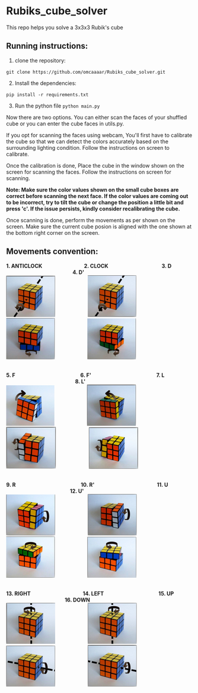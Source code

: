 # Rubiks_cube_solver
This repo helps you solve a 3x3x3 Rubik's cube

## Running instructions:

1. clone the repository: 
```
git clone https://github.com/omcaaaar/Rubiks_cube_solver.git
```

2. Install the dependencies:

```
pip install -r requirements.txt
```

3. Run the python file ```python main.py```

Now there are two options. You can either scan the faces of your shuffled cube or you can enter the cube faces in utils.py.

If you opt for scanning the faces using webcam, You'll first have to calibrate the cube so that we can detect the colors accurately based on the surrounding lighting condition.
Follow the instructions on screen to calibrate.

Once the calibration is done, Place the cube in the window shown on the screen for scanning the faces. Follow the instructions on screen for scanning.

**Note: Make sure the color values shown on the small cube boxes are correct before scanning the next face. If the color values are coming out to be incorrect, try to tilt the cube or change the position a little bit and press 'c'. If the issue persists, kindly consider recalibrating the cube.**

Once scanning is done, perform the movements as per shown on the screen. Make sure the current cube posion is aligned with the one shown at the bottom right corner on the screen.

## Movements convention:

**1. ANTICLOCK** &emsp;&emsp;&emsp;&emsp;&emsp;&emsp;&emsp;&ensp;
**2. CLOCK**&emsp;&emsp;&emsp;&emsp;&emsp;&emsp;&emsp;&emsp;&emsp;&emsp;
**3. D** &emsp;&emsp;&emsp;&emsp;&emsp;&emsp;&emsp;&emsp;&emsp;&emsp;&emsp;&emsp;&ensp;
**4. D'** &emsp;&emsp;<br>
![alt_text](https://github.com/omcaaaar/Rubiks_cube_solver/blob/main/assets/ANTICLOCK.png)&emsp;&emsp;&emsp;&emsp;&emsp;&emsp;
![alt_text](https://github.com/omcaaaar/Rubiks_cube_solver/blob/main/assets/CLOCK.png)&emsp;&emsp;&emsp;&emsp;&emsp;&emsp;
![alt_text](https://github.com/omcaaaar/Rubiks_cube_solver/blob/main/assets/D.png)&emsp;&emsp;&emsp;&emsp;&emsp;&emsp;
![alt_text](https://github.com/omcaaaar/Rubiks_cube_solver/blob/main/assets/D'.png)&emsp;&emsp;&emsp;&emsp;&emsp;&emsp;<br><br>

**5. F** &emsp;&emsp;&emsp;&emsp;&emsp;&emsp;&emsp;&emsp;&emsp;&emsp;&emsp;&emsp;
**6. F'** &emsp;&emsp;&emsp;&emsp;&emsp;&emsp;&emsp;&emsp;&emsp;&emsp;&emsp;&emsp;
**7. L** &emsp;&emsp;&emsp;&emsp;&emsp;&emsp;&emsp;&emsp;&emsp;&emsp;&emsp;&emsp;&emsp;
**8. L'** <br>
![alt_text](https://github.com/omcaaaar/Rubiks_cube_solver/blob/main/assets/F.png)&emsp;&emsp;&emsp;&emsp;&emsp;&emsp;
![alt_text](https://github.com/omcaaaar/Rubiks_cube_solver/blob/main/assets/F'.png)&emsp;&emsp;&emsp;&emsp;&emsp;&emsp;
![alt_text](https://github.com/omcaaaar/Rubiks_cube_solver/blob/main/assets/L.png)&emsp;&emsp;&emsp;&emsp;&emsp;&emsp;
![alt_text](https://github.com/omcaaaar/Rubiks_cube_solver/blob/main/assets/L'.png)&emsp;&emsp;&emsp;&emsp;&emsp;&emsp;<br><br>

**9. R** &emsp;&emsp;&emsp;&emsp;&emsp;&emsp;&emsp;&emsp;&emsp;&emsp;&emsp;&emsp;
**10. R'** &emsp;&emsp;&emsp;&emsp;&emsp;&emsp;&emsp;&emsp;&emsp;&emsp;&emsp;&ensp;
**11. U** &emsp;&emsp;&emsp;&emsp;&emsp;&emsp;&emsp;&emsp;&emsp;&emsp;&emsp;&emsp;
**12. U'** <br>
![alt_text](https://github.com/omcaaaar/Rubiks_cube_solver/blob/main/assets/R.png)&emsp;&emsp;&emsp;&emsp;&emsp;&emsp;
![alt_text](https://github.com/omcaaaar/Rubiks_cube_solver/blob/main/assets/R'.png)&emsp;&emsp;&emsp;&emsp;&emsp;&emsp;
![alt_text](https://github.com/omcaaaar/Rubiks_cube_solver/blob/main/assets/U.png)&emsp;&emsp;&emsp;&emsp;&emsp;&emsp;
![alt_text](https://github.com/omcaaaar/Rubiks_cube_solver/blob/main/assets/U'.png)&emsp;&emsp;&emsp;&emsp;&emsp;&emsp;<br><br>

**13. RIGHT** &emsp;&emsp;&emsp;&emsp;&emsp;&emsp;&emsp;&emsp;&emsp;&ensp;
**14. LEFT** &emsp;&emsp;&emsp;&emsp;&emsp;&emsp;&emsp;&emsp;&emsp;&emsp;
**15. UP** &emsp;&emsp;&emsp;&emsp;&emsp;&emsp;&emsp;&emsp;&emsp;&emsp;&emsp;
**16. DOWN** <br>
![alt_text](https://github.com/omcaaaar/Rubiks_cube_solver/blob/main/assets/RIGHT.png)&emsp;&emsp;&emsp;&emsp;&emsp;&emsp;
![alt_text](https://github.com/omcaaaar/Rubiks_cube_solver/blob/main/assets/LEFT.png)&emsp;&emsp;&emsp;&emsp;&emsp;&emsp;
![alt_text](https://github.com/omcaaaar/Rubiks_cube_solver/blob/main/assets/UP.png)&emsp;&emsp;&emsp;&emsp;&emsp;&emsp;
![alt_text](https://github.com/omcaaaar/Rubiks_cube_solver/blob/main/assets/DOWN.png)&emsp;&emsp;&emsp;&emsp;&emsp;&emsp;<br><br>
